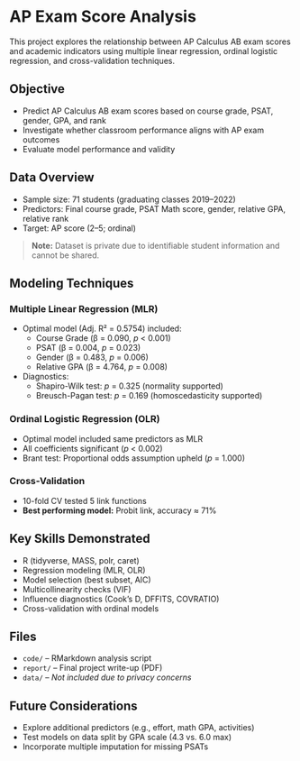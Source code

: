 # AP Exam Score Analysis

This project explores the relationship between AP Calculus AB exam scores and academic indicators using multiple linear regression, ordinal logistic regression, and cross-validation techniques.

## Objective

- Predict AP Calculus AB exam scores based on course grade, PSAT, gender, GPA, and rank
- Investigate whether classroom performance aligns with AP exam outcomes
- Evaluate model performance and validity

## Data Overview

- Sample size: 71 students (graduating classes 2019–2022)
- Predictors: Final course grade, PSAT Math score, gender, relative GPA, relative rank
- Target: AP score (2–5; ordinal)

> **Note:** Dataset is private due to identifiable student information and cannot be shared.

## Modeling Techniques

### Multiple Linear Regression (MLR)
- Optimal model (Adj. R² = 0.5754) included:
  - Course Grade (β = 0.090, *p* < 0.001)
  - PSAT (β = 0.004, *p* = 0.023)
  - Gender (β = 0.483, *p* = 0.006)
  - Relative GPA (β = 4.764, *p* = 0.008)
- Diagnostics:
  - Shapiro-Wilk test: *p* = 0.325 (normality supported)
  - Breusch-Pagan test: *p* = 0.169 (homoscedasticity supported)

### Ordinal Logistic Regression (OLR)
- Optimal model included same predictors as MLR
- All coefficients significant (*p* < 0.002)
- Brant test: Proportional odds assumption upheld (*p* = 1.000)

### Cross-Validation
- 10-fold CV tested 5 link functions
- **Best performing model:** Probit link, accuracy ≈ 71%

## Key Skills Demonstrated

- R (tidyverse, MASS, polr, caret)
- Regression modeling (MLR, OLR)
- Model selection (best subset, AIC)
- Multicollinearity checks (VIF)
- Influence diagnostics (Cook’s D, DFFITS, COVRATIO)
- Cross-validation with ordinal models

## Files

- `code/` – RMarkdown analysis script
- `report/` – Final project write-up (PDF)
- `data/` – *Not included due to privacy concerns*

## Future Considerations

- Explore additional predictors (e.g., effort, math GPA, activities)
- Test models on data split by GPA scale (4.3 vs. 6.0 max)
- Incorporate multiple imputation for missing PSATs


